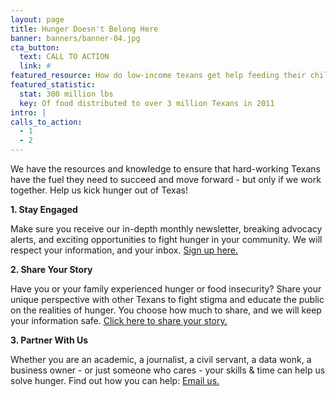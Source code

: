 ```yaml
---
layout: page
title: Hunger Doesn't Belong Here
banner: banners/banner-04.jpg
cta_button:
  text: CALL TO ACTION
  link: #
featured_resource: How do low-income texans get help feeding their children?
featured_statistic:
  stat: 300 million lbs
  key: Of food distributed to over 3 million Texans in 2011
intro: |
calls_to_action:
  - 1
  - 2
---
```

We have the resources and knowledge to ensure that hard-working Texans have the fuel they need to succeed and move forward - but only if we work together. Help us kick hunger out of Texas!

**1. Stay Engaged**

Make sure you receive our in-depth monthly newsletter, breaking advocacy alerts, and exciting opportunities to fight hunger in your community. We will respect your information, and your inbox. [Sign up here.](/news/sign-up.html)

**2. Share Your Story**

Have you or your family experienced hunger or food insecurity? Share your unique perspective with other Texans to fight stigma and educate the public on the realities of hunger. You choose how much to share, and we will keep your information safe. [Click here to share your story.](https://docs.google.com/forms/d/1V7xzLV2D9OgkW7bLUHeYzVqGyg5L103Iq3vGuNq19H4/viewform)

**3. Partner With Us**

Whether you are an academic, a journalist, a civil servant, a data wonk, a business owner - or just someone who cares - your skills & time can help us solve hunger. Find out how you can help: [Email us.](mailto:jcdwyer@feedingtexas.org)
